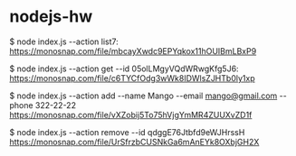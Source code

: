# nodejs-hw

$ node index.js --action list7:
https://monosnap.com/file/mbcayXwdc9EPYqkox11hOUIBmLBxP9

$ node index.js --action get --id 05olLMgyVQdWRwgKfg5J6:
https://monosnap.com/file/c6TYCfOdg3wWk8IDWlsZJHTb0ly1xp

$ node index.js --action add --name Mango --email mango@gmail.com --phone 322-22-22
https://monosnap.com/file/vXZobij5To75hVjgYmMR4ZUUXvZD1f

$ node index.js --action remove --id qdggE76Jtbfd9eWJHrssH
https://monosnap.com/file/UrSfrzbCUSNkGa6mAnEYk8OXbjGH2X